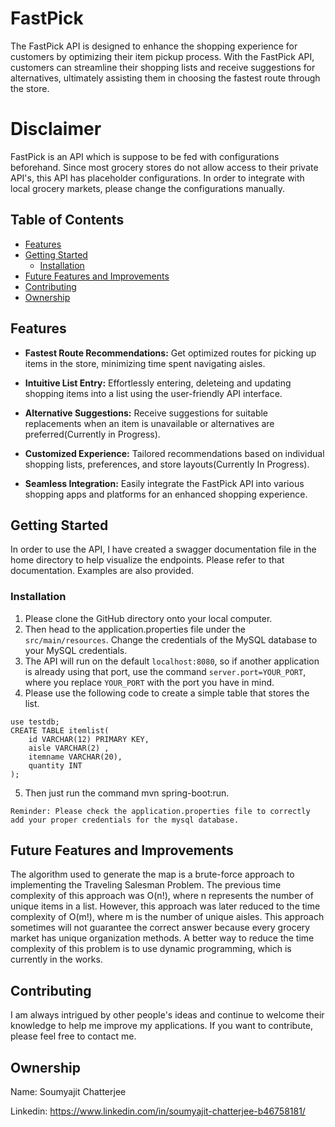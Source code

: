 # FastPick
The FastPick API is designed to enhance the shopping experience for customers by optimizing their item pickup process. With the FastPick API, customers can streamline their shopping lists and receive suggestions for alternatives, ultimately assisting them in choosing the fastest route through the store.

# Disclaimer
FastPick is an API which is suppose to be fed with configurations beforehand. Since most grocery stores do not allow access to their private API's, this API has placeholder configurations. In order to integrate with local grocery markets, please change the configurations manually.

## Table of Contents
- [Features](#features)
- [Getting Started](#getting-started)
  - [Installation](#installation)
- [Future Features and Improvements](#futurefeaturesandimprovements)
- [Contributing](#contributing)
- [Ownership](#ownership)

## Features

- **Fastest Route Recommendations:** Get optimized routes for picking up items in the store, minimizing time spent navigating aisles.

- **Intuitive List Entry:** Effortlessly entering, deleteing and updating shopping items into a list using the user-friendly API interface.

- **Alternative Suggestions:** Receive suggestions for suitable replacements when an item is unavailable or alternatives are preferred(Currently in Progress).

- **Customized Experience:** Tailored recommendations based on individual shopping lists, preferences, and store layouts(Currently In Progress).

- **Seamless Integration:** Easily integrate the FastPick API into various shopping apps and platforms for an enhanced shopping experience.


## Getting Started
In order to use the API, I have created a swagger documentation file in the home directory to help visualize the endpoints. Please refer to that documentation. Examples are also provided.

### Installation
1. Please clone the GitHub directory onto your local computer.
2. Then head to the application.properties file under the `src/main/resources`. Change the credentials of the MySQL database to your MySQL credentials.
3. The API will run on the default `localhost:8080`, so if another application is already using that port, use the command `server.port=YOUR_PORT`, where you replace `YOUR_PORT`  with the port you have in mind. 
4. Please use the following code to create a simple table that stores the list.
```mysql
use testdb;
CREATE TABLE itemlist(
	id VARCHAR(12) PRIMARY KEY,
    aisle VARCHAR(2) ,
    itemname VARCHAR(20),
    quantity INT
);
```
5. Then just run the command mvn spring-boot:run.

``Reminder: Please check the application.properties file to correctly add your proper credentials for the mysql database.``

## Future Features and Improvements
The algorithm used to generate the map is a brute-force approach to implementing the Traveling Salesman Problem. The previous time complexity of this approach was O(n!), where n represents the number of unique items in a list. However, this approach was later reduced to the time complexity of O(m!), where m is the number of unique aisles. This approach sometimes will not guarantee the correct answer because every grocery market has unique organization methods. A better way to reduce the time complexity of this problem is to use dynamic programming, which is currently in the works.


## Contributing
I am always intrigued by other people's ideas and continue to welcome their knowledge to help me improve my applications. If you want to contribute, please feel free to contact me.


## Ownership

Name: Soumyajit Chatterjee

Linkedin: https://www.linkedin.com/in/soumyajit-chatterjee-b46758181/



